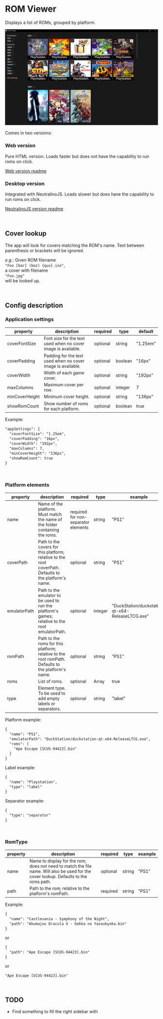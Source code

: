 # ROM Viewer

Displays a list of ROMs, grouped by platform.

![preview](preview.png)

Comes in two versions:

### Web version

Pure HTML version.
Loads faster but does not have the capability to run roms on click.

[Web version readme](/web-version/README.md)

### Desktop version

Integrated with NeutralinoJS.
Loads slower but does have the capability to run roms on click.

[NeutralinoJS version readme](/src/README.md)

<br>

## Cover lookup

The app will look for covers matching the ROM's name. Text between parenthesis or brackets will be ignored.

_e.g.:_
Given ROM filename  
`"Foo [bar] (baz) {qux}.iso"`,  
a cover with filename  
`"Foo.jpg"`  
will be looked up.

<br>

## Config description

### Application settings

| property       | description                                                   | required | type    | default  |
| -------------- | ------------------------------------------------------------- | -------- | ------- | -------- |
| coverFontSize  | Font size for the text used when no cover image is available. | optional | string  | "1.25em" |
| coverPadding   | Padding for the text used when no cover image is available.   | optional | boolean | "16px"   |
| coverWidth     | Width of each game cover.                                     | optional | string  | "192px"  |
| maxColumns     | Maximum cover per row.                                        | optional | integer | 7        |
| minCoverHeight | Minimum cover height.                                         | optional | string  | "136px"  |
| showRomCount   | Show number of roms for each platform.                        | optional | boolean | true     |

Example:

```
"appSettings": {
  "coverFontSize": "1.25em",
  "coverPadding": "16px",
  "coverWidth": "192px",
  "maxColumns": 7,
  "minCoverHeight": "136px",
  "showRomCount": true
}
```

<br>

### Platform elements

| property     | description                                                                                            | required                            | type           | example                                          |
| ------------ | ------------------------------------------------------------------------------------------------------ | ----------------------------------- | -------------- | ------------------------------------------------ |
| name         | Name of the platform. Must match the name of the folder containing the roms.                           | required for non-separator elements | string         | "PS1"                                            |
| coverPath    | Path to the covers for this platform; relative to the root coverPath. Defaults to the platform's name. | optional                            | string         | "PS1"                                            |
| emulatorPath | Path to the emulator to be used to run the platform's games; relative to the root emulatorPath.        | optional                            | integer        | "DuckStation/duckstation-qt-x64-ReleaseLTCG.exe" |
| romPath      | Path to the roms for this platform; relative to the root romPath. Defaults to the platform's name.     | optional                            | string         | "PS1"                                            |
| roms         | List of roms.                                                                                          | optional                            | Array<RomType> | true                                             |
| type         | Element type. To be used to add empty labels or separators.                                            | optional                            | string         | "label"                                          |

Platform example:

```
{
  "name": "PS1",
  "emulatorPath": "DuckStation/duckstation-qt-x64-ReleaseLTCG.exe",
  "roms": [
    "Ape Escape [SCUS-94423].bin"
  ]
}
```

Label example:

```
{
  "name": "Playstation",
  "type": "label"
}
```

Separator example:

```
{
  "type": "separator"
}
```

<br>

### RomType

| property | description                                                                                                                           | required | type   | example |
| -------- | ------------------------------------------------------------------------------------------------------------------------------------- | -------- | ------ | ------- |
| name     | Name to display for the rom; does not need to match the file name. Will also be used for the cover lookup. Defaults to the roms path. | optional | string | "PS1"   |
| path     | Path to the rom; relative to the platform's romPath.                                                                                  | required | string | "PS1"   |

Example:

```
{
  "name": "Castlevania - Symphony of the Night",
  "path": "Akumajou Dracula X - Gekka no Yasoukyoku.bin"
}
```

or

```
{
  "path": "Ape Escape [SCUS-94423].bin"
}
```

or

```
"Ape Escape [SCUS-94423].bin"
```

<br>

## TODO

- Find something to fill the right sidebar with
